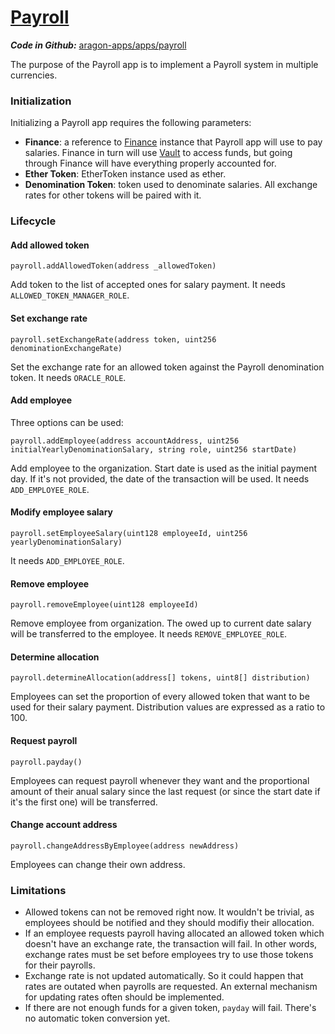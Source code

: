 # [Payroll](https://github.com/aragon/aragon-apps/tree/master/future-apps/payroll)

_**Code in Github:**_ [aragon-apps/apps/payroll](https://github.com/aragon/aragon-apps/tree/master/future-apps/payroll)

The purpose of the Payroll app is to implement a Payroll system in multiple currencies.

### Initialization

Initializing a Payroll app requires the following parameters:

- **Finance**: a reference to [Finance](https://github.com/aragon/aragon-apps/tree/master/apps/finance) instance that Payroll app will use to pay salaries. Finance in turn will use [Vault](https://github.com/aragon/aragon-apps/tree/master/apps/vault) to access funds, but going through Finance will have everything properly accounted for.
- **Ether Token**: EtherToken instance used as ether.
- **Denomination Token**: token used to denominate salaries. All exchange rates for other tokens will be paired with it.

### Lifecycle

#### Add allowed token
```
payroll.addAllowedToken(address _allowedToken)
```
Add token to the list of accepted ones for salary payment. It needs `ALLOWED_TOKEN_MANAGER_ROLE`.

#### Set exchange rate
```
payroll.setExchangeRate(address token, uint256 denominationExchangeRate)
```
Set the exchange rate for an allowed token against the Payroll denomination token. It needs `ORACLE_ROLE`.

#### Add employee
Three options can be used:
```
payroll.addEmployee(address accountAddress, uint256 initialYearlyDenominationSalary, string role, uint256 startDate)
```
Add employee to the organization. Start date is used as the initial payment day. If it's not provided, the date of the transaction will be used. It needs `ADD_EMPLOYEE_ROLE`.

#### Modify employee salary
```
payroll.setEmployeeSalary(uint128 employeeId, uint256 yearlyDenominationSalary)
```
It needs `ADD_EMPLOYEE_ROLE`.

#### Remove employee
```
payroll.removeEmployee(uint128 employeeId)
```
Remove employee from organization. The owed up to current date salary will be transferred to the employee. It needs `REMOVE_EMPLOYEE_ROLE`.

#### Determine allocation
```
payroll.determineAllocation(address[] tokens, uint8[] distribution)
```
Employees can set the proportion of every allowed token that want to be used for their salary payment. Distribution values are expressed as a ratio to 100.

#### Request payroll
```
payroll.payday()
```
Employees can request payroll whenever they want and the proportional amount of their anual salary since the last request (or since the start date if it's the first one) will be transferred.

#### Change account address
```
payroll.changeAddressByEmployee(address newAddress)
```
Employees can change their own address.

### Limitations

- Allowed tokens can not be removed right now. It wouldn't be trivial, as employees should be notified and they should modifiy their allocation.
- If an employee requests payroll having allocated an allowed token which doesn't have an exchange rate, the transaction will fail. In other words, exchange rates must be set before employees try to use those tokens for their payrolls.
- Exchange rate is not updated automatically. So it could happen that rates are outated when payrolls are requested. An external mechanism for updating rates often should be implemented.
- If there are not enough funds for a given token, `payday` will fail. There's no automatic token conversion yet.
